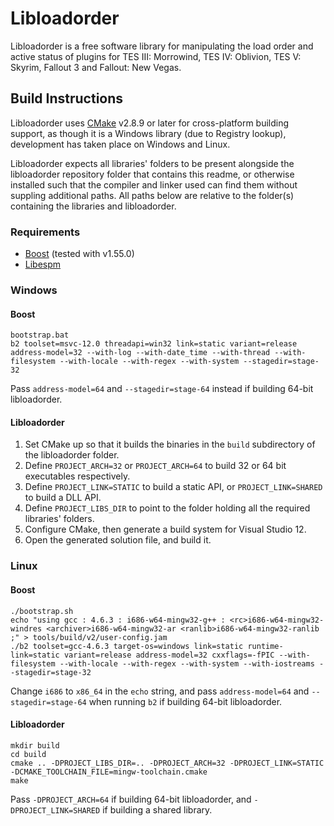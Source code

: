 # Libloadorder

Libloadorder is a free software library for manipulating the load order and
active status of plugins for TES III: Morrowind, TES IV: Oblivion,
TES V: Skyrim, Fallout 3 and Fallout: New Vegas.


## Build Instructions

Libloadorder uses [CMake](http://cmake.org) v2.8.9 or later for cross-platform building support, as though it is a Windows library (due to Registry lookup), development has taken place on Windows and Linux.

Libloadorder expects all libraries' folders to be present alongside the libloadorder repository folder that contains this readme, or otherwise installed such that the compiler and linker used can find them without suppling additional paths. All paths below are relative to the folder(s) containing the libraries and libloadorder.

### Requirements

* [Boost](http://www.boost.org) (tested with v1.55.0)
* [Libespm](http://github.com/WrinklyNinja/libespm)

### Windows

#### Boost

```
bootstrap.bat
b2 toolset=msvc-12.0 threadapi=win32 link=static variant=release address-model=32 --with-log --with-date_time --with-thread --with-filesystem --with-locale --with-regex --with-system --stagedir=stage-32
```

Pass `address-model=64` and `--stagedir=stage-64` instead if building 64-bit libloadorder.

#### Libloadorder

1. Set CMake up so that it builds the binaries in the `build` subdirectory of the libloadorder folder.
2. Define `PROJECT_ARCH=32` or `PROJECT_ARCH=64` to build 32 or 64 bit executables respectively.
3. Define `PROJECT_LINK=STATIC` to build a static API, or `PROJECT_LINK=SHARED` to build a DLL API.
4. Define `PROJECT_LIBS_DIR` to point to the folder holding all the required libraries' folders.
5. Configure CMake, then generate a build system for Visual Studio 12.
6. Open the generated solution file, and build it.

### Linux

#### Boost

```
./bootstrap.sh
echo "using gcc : 4.6.3 : i686-w64-mingw32-g++ : <rc>i686-w64-mingw32-windres <archiver>i686-w64-mingw32-ar <ranlib>i686-w64-mingw32-ranlib ;" > tools/build/v2/user-config.jam
./b2 toolset=gcc-4.6.3 target-os=windows link=static runtime-link=static variant=release address-model=32 cxxflags=-fPIC --with-filesystem --with-locale --with-regex --with-system --with-iostreams --stagedir=stage-32
```
Change `i686` to `x86_64` in the `echo` string, and pass `address-model=64` and `--stagedir=stage-64` when running `b2` if building 64-bit libloadorder.

#### Libloadorder

```
mkdir build
cd build
cmake .. -DPROJECT_LIBS_DIR=.. -DPROJECT_ARCH=32 -DPROJECT_LINK=STATIC -DCMAKE_TOOLCHAIN_FILE=mingw-toolchain.cmake
make
```

Pass `-DPROJECT_ARCH=64` if building 64-bit libloadorder, and `-DPROJECT_LINK=SHARED` if building a shared library.